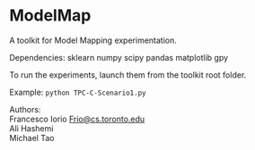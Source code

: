 # ModelMap

A toolkit for Model Mapping experimentation.

Dependencies: sklearn numpy scipy pandas matplotlib gpy

To run the experiments, launch them from the toolkit root folder.

Example: ```python TPC-C-Scenario1.py```

Authors:\
Francesco Iorio <Frio@cs.toronto.edu>\
Ali Hashemi\
Michael Tao
